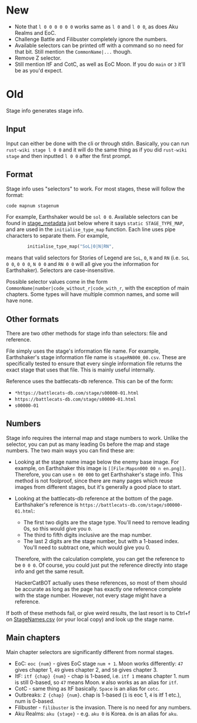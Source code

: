# New

- Note that `l 0 0 0 0 0 0` works same as `l 0` and `l 0 0`, as does Aku Realms and EoC.
- Challenge Battle and Filibuster completely ignore the numbers.
- Available selectors can be printed off with a command so no need for that bit. Still mention the `CommonName|...` though.
- Remove Z selector.
- Still mention ItF and CotC, as well as EoC Moon. If you do `main` or `3` it'll be as you'd expect.

# Old

Stage info generates stage info.

## Input
Input can either be done with the cli or through stdin. Basically, you can run `rust-wiki stage l 0 0` and it will do the same thing as if you did `rust-wiki stage` and then inputted `l 0 0` after the first prompt.

## Format
Stage info uses "selectors" to work. For most stages, these will follow the format:
```bash
code mapnum stagenum
```

For example, Earthshaker would be `sol 0 0`. Available selectors can be found in [stage_metadata](../src/data/stage/raw/stage_metadata.rs#L178) just below where it says `static STAGE_TYPE_MAP`, and are used in the `initialise_type_map` function. Each line uses pipe characters to separate them. For example,
```rust
        initialise_type_map("SoL|0|N|RN",                               T::SoL),
```
means that valid selectors for Stories of Legend are `SoL`, `0`, `N` and `RN` (i.e. `SoL 0 0`, `0 0 0`, `N 0 0` and `RN 0 0` will all give you the information for Earthshaker). Selectors are case-insensitive.
<!-- Note: need to update line number whenever stuff changes -->

Possible selector values come in the form `CommonName|number|code_without_r|code_with_r`, with the exception of main chapters. Some types will have multiple common names, and some will have none.

## Other formats

There are two other methods for stage info than selectors: file and reference.

File simply uses the stage's information file name. For example, Earthshaker's stage information file name is `stageRN000_00.csv`. These are specifically tested to ensure that every single information file returns the exact stage that uses that file. This is mainly useful internally.

Reference uses the battlecats-db reference. This can be of the form:
- `*https://battlecats-db.com/stage/s00000-01.html`
- `https://battlecats-db.com/stage/s00000-01.html`
- `s00000-01`

## Numbers
Stage info requires the internal map and stage numbers to work. Unlike the selector, you can put as many leading 0s before the map and stage numbers. The two main ways you can find these are:

- Looking at the stage name image below the enemy base image. For example, on Earthshaker this image is `[[File:Mapsn000 00 n en.png]]`. Therefore, you can use `n 00 000` to get Earthshaker's stage info. This method is not foolproof, since there are many pages which reuse images from different stages, but it's generally a good place to start.
- Looking at the battlecats-db reference at the bottom of the page. Earthshaker's reference is `https://battlecats-db.com/stage/s00000-01.html`:
  - The first two digits are the stage type. You'll need to remove leading 0s, so this would give you `0`.
  - The third to fifth digits inclusive are the map number.
  - The last 2 digits are the stage number, but with a 1-based index. You'll need to subtract one, which would give you 0.

  Therefore, with the calculation complete, you can get the reference to be `0 0 0`. Of course, you could just put the reference directly into stage info and get the same result.

  HackerCatBOT actually uses these references, so most of them should be accurate as long as the page has exactly one reference complete with the stage number. However, not every stage might have a reference.

If both of these methods fail, or give weird results, the last resort is to Ctrl+f on [StageNames.csv](https://battlecats.miraheze.org/wiki/User:TheWWRNerdGuy/data/StageNames.csv) (or your local copy) and look up the stage name.

## Main chapters
Main chapter selectors are significantly different from normal stages.

- EoC: `eoc {num}` - gives EoC stage `num + 1`. Moon works differently: `47` gives chapter 1, `49` gives chapter 2, and `50` gives chapter 3.
- ItF: `itf {chap} {num}` - chap is 1-based, i.e. `itf 1` means chapter 1. num is still 0-based, so `47` means Moon. `W` also works as an alias for `itf`.
- CotC - same thing as ItF basically. `Space` is an alias for `cotc`.
- Outbreaks: `Z {chap} {num}`. chap is 1-based (`1` is eoc 1, `4` is itf 1 etc.), num is 0-based.
- Filibuster - `filibuster` is the invasion. There is no need for any numbers.
- Aku Realms: `aku {stage}` - e.g. `aku 0` is Korea. `dm` is an alias for `aku`.
